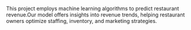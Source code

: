 


This project employs machine learning algorithms to predict restaurant revenue.Our model offers insights into revenue trends, helping restaurant owners optimize staffing, inventory, and marketing strategies. 


